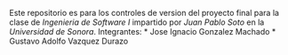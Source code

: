 Este repositorio es para los controles de version del proyecto final para la clase de _Ingenieria de Software I_ impartido por _Juan Pablo Soto_ en la _Universidad de Sonora_.
Integrantes:
	* Jose Ignacio Gonzalez Machado
	* Gustavo Adolfo Vazquez Durazo

